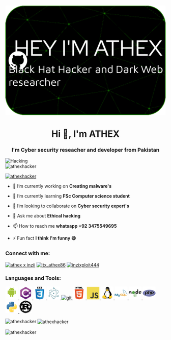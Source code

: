 ![logo](https://github.com/Athexhacker/Athexhacker/blob/main/github-header-image.png)
<h1 align="center">Hi 👋, I'm ATHEX</h1>
<h3 align="center">I'm Cyber security reseacher and developer from Pakistan</h3>

<img align="right" alt="Hacking" width="800" src="https://encrypted-tbn0.gstatic.com/images?q=tbn:ANd9GcSb1s4v46nWuqH6tIEWqVFz4oRSsIJpZjmjig&s">

<p align="left"> <img src="https://komarev.com/ghpvc/?username=athexhacker&label=Profile%20views&color=0e75b6&style=flat" alt="athexhacker" /> </p>

<p align="left"> <a href="https://github.com/ryo-ma/github-profile-trophy"><img src="https://github-profile-trophy.vercel.app/?username=athexhacker" alt="athexhacker" /></a> </p>

- 🔭 I’m currently working on **Creating malware's**

- 🌱 I’m currently learning **FSc Computer science student**

- 👯 I’m looking to collaborate on **Cyber security expert's**

- 💬 Ask me about **Ethical hacking**

- 📫 How to reach me **whatsapp +92 3475549695**

- ⚡ Fun fact **I think I'm funny 😄**

<h3 align="left">Connect with me:</h3>
<p align="left">
<a href="https://fb.com/athexxinzii" target="blank"><img align="center" src="https://raw.githubusercontent.com/rahuldkjain/github-profile-readme-generator/master/src/images/icons/Social/facebook.svg" alt="athex x inzii" height="30" width="40" /></a>
<a href="https://instagram.com/itx_athex86" target="blank"><img align="center" src="https://raw.githubusercontent.com/rahuldkjain/github-profile-readme-generator/master/src/images/icons/Social/instagram.svg" alt="itx_athex86" height="30" width="40" /></a>
<a href="https://www.youtube.com/c/inzixploit444" target="blank"><img align="center" src="https://raw.githubusercontent.com/rahuldkjain/github-profile-readme-generator/master/src/images/icons/Social/youtube.svg" alt="inzixploit444" height="30" width="40" /></a>
</p>

<h3 align="left">Languages and Tools:</h3>
<p align="left"> <a href="https://developer.android.com" target="_blank" rel="noreferrer"> <img src="https://raw.githubusercontent.com/devicons/devicon/master/icons/android/android-original-wordmark.svg" alt="android" width="40" height="40"/> </a> <a href="https://www.w3schools.com/cs/" target="_blank" rel="noreferrer"> <img src="https://raw.githubusercontent.com/devicons/devicon/master/icons/csharp/csharp-original.svg" alt="csharp" width="40" height="40"/> </a> <a href="https://www.w3schools.com/css/" target="_blank" rel="noreferrer"> <img src="https://raw.githubusercontent.com/devicons/devicon/master/icons/css3/css3-original-wordmark.svg" alt="css3" width="40" height="40"/> </a> <a href="https://www.electronjs.org" target="_blank" rel="noreferrer"> <img src="https://raw.githubusercontent.com/devicons/devicon/master/icons/electron/electron-original.svg" alt="electron" width="40" height="40"/> </a> <a href="https://git-scm.com/" target="_blank" rel="noreferrer"> <img src="https://www.vectorlogo.zone/logos/git-scm/git-scm-icon.svg" alt="git" width="40" height="40"/> </a> <a href="https://www.w3.org/html/" target="_blank" rel="noreferrer"> <img src="https://raw.githubusercontent.com/devicons/devicon/master/icons/html5/html5-original-wordmark.svg" alt="html5" width="40" height="40"/> </a> <a href="https://developer.mozilla.org/en-US/docs/Web/JavaScript" target="_blank" rel="noreferrer"> <img src="https://raw.githubusercontent.com/devicons/devicon/master/icons/javascript/javascript-original.svg" alt="javascript" width="40" height="40"/> </a> <a href="https://www.linux.org/" target="_blank" rel="noreferrer"> <img src="https://raw.githubusercontent.com/devicons/devicon/master/icons/linux/linux-original.svg" alt="linux" width="40" height="40"/> </a> <a href="https://www.mysql.com/" target="_blank" rel="noreferrer"> <img src="https://raw.githubusercontent.com/devicons/devicon/master/icons/mysql/mysql-original-wordmark.svg" alt="mysql" width="40" height="40"/> </a> <a href="https://nodejs.org" target="_blank" rel="noreferrer"> <img src="https://raw.githubusercontent.com/devicons/devicon/master/icons/nodejs/nodejs-original-wordmark.svg" alt="nodejs" width="40" height="40"/> </a> <a href="https://www.php.net" target="_blank" rel="noreferrer"> <img src="https://raw.githubusercontent.com/devicons/devicon/master/icons/php/php-original.svg" alt="php" width="40" height="40"/> </a> <a href="https://www.python.org" target="_blank" rel="noreferrer"> <img src="https://raw.githubusercontent.com/devicons/devicon/master/icons/python/python-original.svg" alt="python" width="40" height="40"/> </a> <a href="https://www.rust-lang.org" target="_blank" rel="noreferrer"> <img src="https://raw.githubusercontent.com/devicons/devicon/master/icons/rust/rust-plain.svg" alt="rust" width="40" height="40"/> </a> </p>

<p><img align="left" src="https://github-readme-stats.vercel.app/api/top-langs?username=athexhacker&show_icons=true&locale=en&layout=compact" alt="athexhacker" /></p>

<p>&nbsp;<img align="center" src="https://github-readme-stats.vercel.app/api?username=athexhacker&show_icons=true&locale=en" alt="athexhacker" /></p>

<p><img align="center" src="https://github-readme-streak-stats.herokuapp.com/?user=athexhacker&" alt="athexhacker" /></p>

